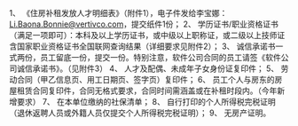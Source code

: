 1、	《住房补租发放人才明细表》（附件1），电子件发给李宝娜：Li.Baona.Bonnie@vertivco.com，提交纸件1份；
2、	学历证书/职业资格证书（满足一项即可）：本科及以上学历证书，或中级以上职称证，或二级以上技师证含国家职业资格证书全国联网查询结果（详细要求见附件2）；
3、	诚信承诺书一式两份，员工留底一份，提交一份。特别注意，软件公司合同的员工请签《软件公司诚信承诺书》。（见附件3）
4、	人才及配偶、未成年子女身份证复印件；
5、	劳动合同（甲乙信息页、用工日期页、签字页）复印件；
6、	员工个人与房东的房屋租赁合同复印件，合同无格式要求，合同时间需涵盖或在补租时段内。（今年新增要求）
7、	在本单位缴纳的社保清单；
8、	自行打印的个人所得税完税证明（退休返聘人员或外籍人员仅提交个人所得税完税证明）；
9、	无房产证明。

